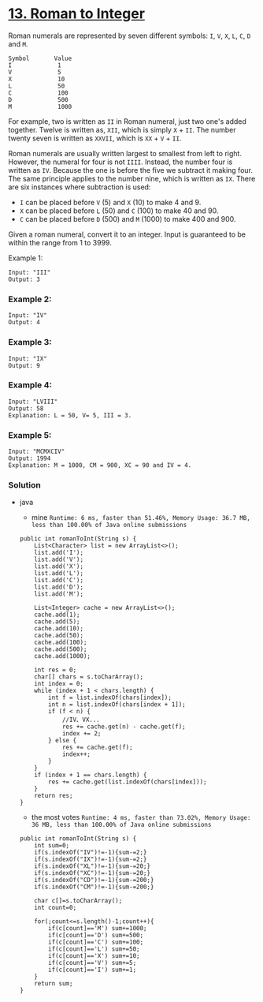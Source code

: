 # [13. Roman to Integer](https://leetcode.com/problems/roman-to-integer/)

Roman numerals are represented by seven different symbols: `I`, `V`, `X`, `L`, `C`, `D` and `M`.
```
Symbol       Value
I             1
V             5
X             10
L             50
C             100
D             500
M             1000
```
For example, two is written as `II` in Roman numeral, just two one's added together. Twelve is written as, `XII`, which is simply `X` + `II`. The number twenty seven is written as `XXVII`, which is `XX` + `V` + `II`.

Roman numerals are usually written largest to smallest from left to right. However, the numeral for four is not `IIII`. Instead, the number four is written as `IV`. Because the one is before the five we subtract it making four. The same principle applies to the number nine, which is written as `IX`. There are six instances where subtraction is used:

* `I` can be placed before `V` (5) and `X` (10) to make 4 and 9. 
* `X` can be placed before `L` (50) and `C` (100) to make 40 and 90. 
* `C` can be placed before `D` (500) and `M` (1000) to make 400 and 900.

Given a roman numeral, convert it to an integer. Input is guaranteed to be within the range from 1 to 3999.

Example 1:
```
Input: "III"
Output: 3
```

### Example 2:
```
Input: "IV"
Output: 4
```

### Example 3:
```
Input: "IX"
Output: 9
```

### Example 4:
```
Input: "LVIII"
Output: 58
Explanation: L = 50, V= 5, III = 3.
```

### Example 5:
```
Input: "MCMXCIV"
Output: 1994
Explanation: M = 1000, CM = 900, XC = 90 and IV = 4.
```


### Solution
* java
  * mine  `Runtime: 6 ms, faster than 51.46%, Memory Usage: 36.7 MB, less than 100.00% of Java online submissions`
  ```
  public int romanToInt(String s) {
      List<Character> list = new ArrayList<>();
      list.add('I');
      list.add('V');
      list.add('X');
      list.add('L');
      list.add('C');
      list.add('D');
      list.add('M');

      List<Integer> cache = new ArrayList<>();
      cache.add(1);
      cache.add(5);
      cache.add(10);
      cache.add(50);
      cache.add(100);
      cache.add(500);
      cache.add(1000);

      int res = 0;
      char[] chars = s.toCharArray();
      int index = 0;
      while (index + 1 < chars.length) {
          int f = list.indexOf(chars[index]);
          int n = list.indexOf(chars[index + 1]);
          if (f < n) {
              //IV、VX...
              res += cache.get(n) - cache.get(f);
              index += 2;
          } else {
              res += cache.get(f);
              index++;
          }
      }
      if (index + 1 == chars.length) {
          res += cache.get(list.indexOf(chars[index]));
      }
      return res;
  }
  ```
  
  * the most votes `Runtime: 4 ms, faster than 73.02%, Memory Usage: 36 MB, less than 100.00% of Java online submissions `
  ```
  public int romanToInt(String s) {
      int sum=0;
      if(s.indexOf("IV")!=-1){sum-=2;}
      if(s.indexOf("IX")!=-1){sum-=2;}
      if(s.indexOf("XL")!=-1){sum-=20;}
      if(s.indexOf("XC")!=-1){sum-=20;}
      if(s.indexOf("CD")!=-1){sum-=200;}
      if(s.indexOf("CM")!=-1){sum-=200;}

      char c[]=s.toCharArray();
      int count=0;

      for(;count<=s.length()-1;count++){
          if(c[count]=='M') sum+=1000;
          if(c[count]=='D') sum+=500;
          if(c[count]=='C') sum+=100;
          if(c[count]=='L') sum+=50;
          if(c[count]=='X') sum+=10;
          if(c[count]=='V') sum+=5;
          if(c[count]=='I') sum+=1;
      }
      return sum;
  }
  ```
